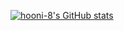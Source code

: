 [![hooni-8's GitHub stats](https://github-readme-stats.vercel.app/api?username=<유저네임>)](https://github.com/anuraghazra/github-readme-stats)
